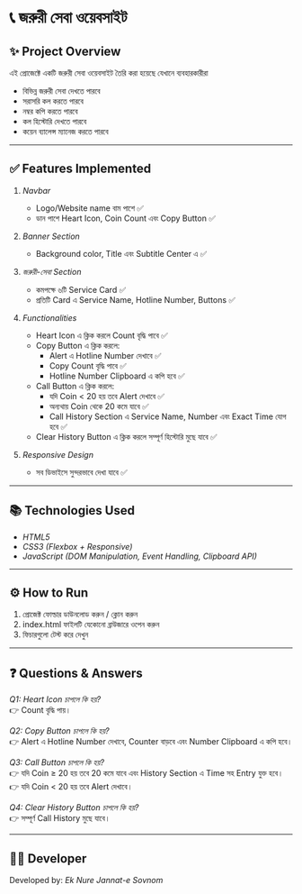 # 📞 জরুরী সেবা ওয়েবসাইট

## ✨ Project Overview
এই প্রোজেক্টে একটি জরুরী সেবা ওয়েবসাইট তৈরি করা হয়েছে যেখানে ব্যবহারকারীরা  
- বিভিন্ন জরুরী সেবা দেখতে পারবে  
- সরাসরি কল করতে পারবে  
- নম্বর কপি করতে পারবে  
- কল হিস্টোরি দেখতে পারবে  
- কয়েন ব্যালেন্স ম্যানেজ করতে পারবে  

---

## ✅ Features Implemented
1. *Navbar*
   - Logo/Website name বাম পাশে ✅
   - ডান পাশে Heart Icon, Coin Count এবং Copy Button ✅

2. *Banner Section*
   - Background color, Title এবং Subtitle Center এ ✅

3. *জরুরী-সেবা Section*
   - কমপক্ষে ৬টি Service Card ✅
   - প্রতিটি Card এ Service Name, Hotline Number, Buttons ✅

4. *Functionalities*
   - Heart Icon এ ক্লিক করলে Count বৃদ্ধি পাবে ✅
   - Copy Button এ ক্লিক করলে:
     - Alert এ Hotline Number দেখাবে ✅
     - Copy Count বৃদ্ধি পাবে ✅
     - Hotline Number Clipboard এ কপি হবে ✅
   - Call Button এ ক্লিক করলে:
     - যদি Coin < 20 হয় তবে Alert দেখাবে ✅
     - অন্যথায় Coin থেকে 20 কমে যাবে ✅
     - Call History Section এ Service Name, Number এবং Exact Time যোগ হবে ✅
   - Clear History Button এ ক্লিক করলে সম্পূর্ণ হিস্টোরি মুছে যাবে ✅

5. *Responsive Design*
   - সব ডিভাইসে সুন্দরভাবে দেখা যাবে ✅

---

## 📚 Technologies Used
- *HTML5*
- *CSS3 (Flexbox + Responsive)*
- *JavaScript (DOM Manipulation, Event Handling, Clipboard API)*

---

## ⚙ How to Run
1. প্রোজেক্ট ফোল্ডার ডাউনলোড করুন / ক্লোন করুন  
2. index.html ফাইলটি যেকোনো ব্রাউজারে ওপেন করুন  
3. ফিচারগুলো টেস্ট করে দেখুন  

---

## ❓ Questions & Answers
*Q1: Heart Icon চাপলে কি হয়?*  
👉 Count বৃদ্ধি পায়।  

*Q2: Copy Button চাপলে কি হয়?*  
👉 Alert এ Hotline Number দেখাবে, Counter বাড়বে এবং Number Clipboard এ কপি হবে।  

*Q3: Call Button চাপলে কি হয়?*  
👉 যদি Coin ≥ 20 হয় তবে 20 কমে যাবে এবং History Section এ Time সহ Entry যুক্ত হবে।  
👉 যদি Coin < 20 হয় তবে Alert দেখাবে।  

*Q4: Clear History Button চাপলে কি হয়?*  
👉 সম্পূর্ণ Call History মুছে যাবে।  

---

## 👨‍💻 Developer
Developed by: *Ek Nure Jannat-e Sovnom*  
